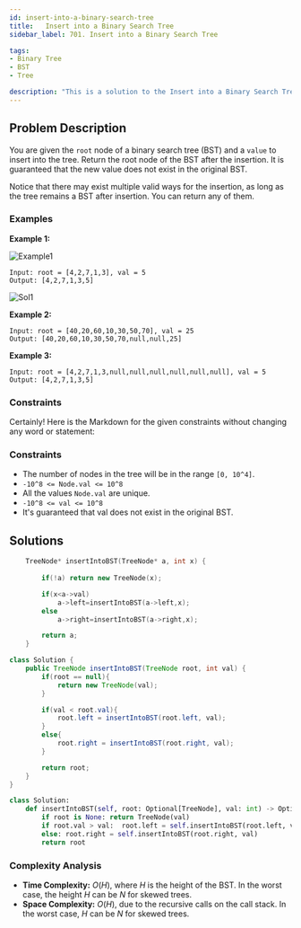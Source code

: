 ```yaml
---
id: insert-into-a-binary-search-tree
title:   Insert into a Binary Search Tree
sidebar_label: 701. Insert into a Binary Search Tree

tags:
- Binary Tree
- BST
- Tree

description: "This is a solution to the Insert into a Binary Search Tree problem on LeetCode."
---
```


## Problem Description
You are given the `root` node of a binary search tree (BST) and a `value` to insert into the tree. Return the root node of the BST after the insertion. It is guaranteed that the new value does not exist in the original BST.

Notice that there may exist multiple valid ways for the insertion, as long as the tree remains a BST after insertion. You can return any of them.

### Examples

**Example 1:** 

![Example1](https://github.com/user-attachments/assets/c7df9581-e34c-4cde-a8a3-5b19d37d60c7)

```
Input: root = [4,2,7,1,3], val = 5
Output: [4,2,7,1,3,5]
```
![Sol1](https://github.com/user-attachments/assets/a454cca0-8878-44e3-8c22-1be2c870cce1)


**Example 2:**

```
Input: root = [40,20,60,10,30,50,70], val = 25
Output: [40,20,60,10,30,50,70,null,null,25]

```

**Example 3:**

```
Input: root = [4,2,7,1,3,null,null,null,null,null,null], val = 5
Output: [4,2,7,1,3,5]

```


### Constraints

Certainly! Here is the Markdown for the given constraints without changing any word or statement:

### Constraints

- The number of nodes in the tree will be in the range `[0, 10^4]`.
- `-10^8 <= Node.val <= 10^8`
- All the values `Node.val` are unique.
- `-10^8 <= val <= 10^8`
- It's guaranteed that val does not exist in the original BST.




## Solutions

```cpp
    TreeNode* insertIntoBST(TreeNode* a, int x) {
        
        if(!a) return new TreeNode(x);

        if(x<a->val)
            a->left=insertIntoBST(a->left,x);
        else 
            a->right=insertIntoBST(a->right,x);

        return a;
    }
```

```java
class Solution {
    public TreeNode insertIntoBST(TreeNode root, int val) {
        if(root == null){
            return new TreeNode(val);
        }

        if(val < root.val){
            root.left = insertIntoBST(root.left, val);
        }
        else{
            root.right = insertIntoBST(root.right, val);
        }

        return root;
    }
}
```

```python
class Solution:
    def insertIntoBST(self, root: Optional[TreeNode], val: int) -> Optional[TreeNode]:
        if root is None: return TreeNode(val) 
        if root.val > val:  root.left = self.insertIntoBST(root.left, val)
        else: root.right = self.insertIntoBST(root.right, val)
        return root
```
### Complexity Analysis

- **Time Complexity:** $O(H)$, where $H$ is the height of the BST. In the worst case, the height $H$ can be $N$ for skewed trees.
- **Space Complexity:** $O(H)$, due to the recursive calls on the call stack. In the worst case, $H$ can be $N$ for skewed trees.
